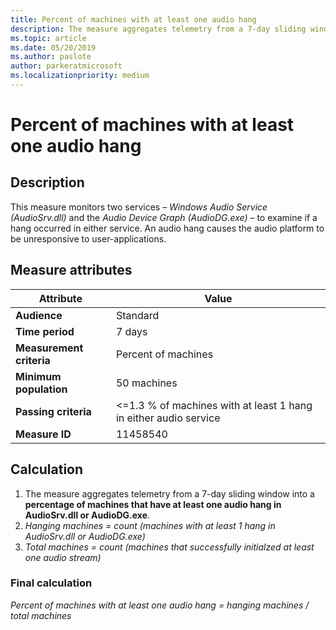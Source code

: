 ```yaml
---
title: Percent of machines with at least one audio hang
description: The measure aggregates telemetry from a 7-day sliding window into a percentage of machines that have at least one audio hang in AudioSrv.dll or AudioDG.exe
ms.topic: article
ms.date: 05/20/2019
ms.author: paslote
author: parkeratmicrosoft
ms.localizationpriority: medium
---
```


# Percent of machines with at least one audio hang

## Description

This measure monitors two services – *Windows Audio Service (AudioSrv.dll)* and the *Audio Device Graph (AudioDG.exe)* – to examine if a hang occurred in either service. An audio hang causes the audio platform to be unresponsive to user-applications.

## Measure attributes

|Attribute|Value|
|----|----|
|**Audience**|Standard|
|**Time period**|7 days|
|**Measurement criteria**|Percent of machines|
|**Minimum population**|50 machines|
|**Passing criteria**|<=1.3 % of machines with at least 1 hang in either audio service|
|**Measure ID**|11458540|

## Calculation

1. The measure aggregates telemetry from a 7-day sliding window into a **percentage of machines that have at least one audio hang in AudioSrv.dll or AudioDG.exe**.
2. *Hanging machines = count (machines with at least 1 hang in AudioSrv.dll or AudioDG.exe)*
3. *Total machines = count (machines that successfully initialzed at least one audio stream)*

### Final calculation

*Percent of machines with at least one audio hang = hanging machines / total machines*
